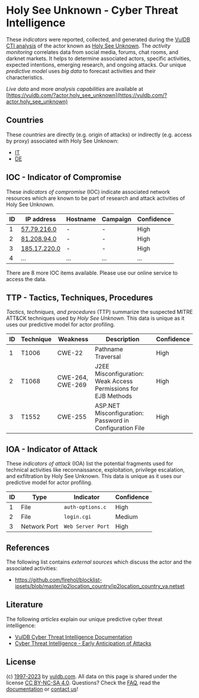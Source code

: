 # Holy See Unknown - Cyber Threat Intelligence

These _indicators_ were reported, collected, and generated during the [VulDB CTI analysis](https://vuldb.com/?kb.cti) of the actor known as [Holy See Unknown](https://vuldb.com/?actor.holy_see_unknown). The _activity monitoring_ correlates data from social media, forums, chat rooms, and darknet markets. It helps to determine associated actors, specific activities, expected intentions, emerging research, and ongoing attacks. Our unique _predictive model_ uses _big data_ to forecast activities and their characteristics.

_Live data_ and more _analysis capabilities_ are available at [https://vuldb.com/?actor.holy_see_unknown](https://vuldb.com/?actor.holy_see_unknown)

## Countries

These _countries_ are directly (e.g. origin of attacks) or indirectly (e.g. access by proxy) associated with Holy See Unknown:

* [IT](https://vuldb.com/?country.it)
* [DE](https://vuldb.com/?country.de)

## IOC - Indicator of Compromise

These _indicators of compromise_ (IOC) indicate associated network resources which are known to be part of research and attack activities of Holy See Unknown.

ID | IP address | Hostname | Campaign | Confidence
-- | ---------- | -------- | -------- | ----------
1 | [57.79.216.0](https://vuldb.com/?ip.57.79.216.0) | - | - | High
2 | [81.208.94.0](https://vuldb.com/?ip.81.208.94.0) | - | - | High
3 | [185.17.220.0](https://vuldb.com/?ip.185.17.220.0) | - | - | High
4 | ... | ... | ... | ...

There are 8 more IOC items available. Please use our online service to access the data.

## TTP - Tactics, Techniques, Procedures

_Tactics, techniques, and procedures_ (TTP) summarize the suspected MITRE ATT&CK techniques used by _Holy See Unknown_. This data is unique as it uses our predictive model for actor profiling.

ID | Technique | Weakness | Description | Confidence
-- | --------- | -------- | ----------- | ----------
1 | T1006 | CWE-22 | Pathname Traversal | High
2 | T1068 | CWE-264, CWE-269 | J2EE Misconfiguration: Weak Access Permissions for EJB Methods | High
3 | T1552 | CWE-255 | ASP.NET Misconfiguration: Password in Configuration File | High

## IOA - Indicator of Attack

These _indicators of attack_ (IOA) list the potential fragments used for technical activities like reconnaissance, exploitation, privilege escalation, and exfiltration by Holy See Unknown. This data is unique as it uses our predictive model for actor profiling.

ID | Type | Indicator | Confidence
-- | ---- | --------- | ----------
1 | File | `auth-options.c` | High
2 | File | `login.cgi` | Medium
3 | Network Port | `Web Server Port` | High

## References

The following list contains _external sources_ which discuss the actor and the associated activities:

* https://github.com/firehol/blocklist-ipsets/blob/master/ip2location_country/ip2location_country_va.netset

## Literature

The following _articles_ explain our unique predictive cyber threat intelligence:

* [VulDB Cyber Threat Intelligence Documentation](https://vuldb.com/?kb.cti)
* [Cyber Threat Intelligence - Early Anticipation of Attacks](https://www.scip.ch/en/?labs.20201022)

## License

(c) [1997-2023](https://vuldb.com/?kb.changelog) by [vuldb.com](https://vuldb.com/?kb.about). All data on this page is shared under the license [CC BY-NC-SA 4.0](https://creativecommons.org/licenses/by-nc-sa/4.0/). Questions? Check the [FAQ](https://vuldb.com/?kb.faq), read the [documentation](https://vuldb.com/?kb) or [contact us](https://vuldb.com/?contact)!
